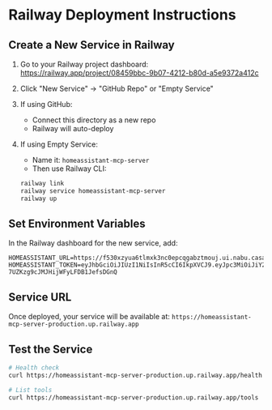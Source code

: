# Railway Deployment Instructions

## Create a New Service in Railway

1. Go to your Railway project dashboard: https://railway.app/project/08459bbc-9b07-4212-b80d-a5e9372a412c

2. Click "New Service" → "GitHub Repo" or "Empty Service"

3. If using GitHub:
   - Connect this directory as a new repo
   - Railway will auto-deploy

4. If using Empty Service:
   - Name it: `homeassistant-mcp-server`
   - Then use Railway CLI:
   ```bash
   railway link
   railway service homeassistant-mcp-server
   railway up
   ```

## Set Environment Variables

In the Railway dashboard for the new service, add:

```
HOMEASSISTANT_URL=https://f530xzyua6tlmxk3nc0epcqgabztmouj.ui.nabu.casa
HOMEASSISTANT_TOKEN=eyJhbGciOiJIUzI1NiIsInR5cCI6IkpXVCJ9.eyJpc3MiOiJiY2JmZGU4NDA3ODM0ODMyOGRkYWJmMGY5ODNjOTRlMCIsImlhdCI6MTc1NTM5NTU4NywiZXhwIjoyMDcwNzU1NTg3fQ.19EaM0_E1Rvc-7UZKzg9cJMJHijWFyLFDB1JefsDGnQ
```

## Service URL

Once deployed, your service will be available at:
`https://homeassistant-mcp-server-production.up.railway.app`

## Test the Service

```bash
# Health check
curl https://homeassistant-mcp-server-production.up.railway.app/health

# List tools
curl https://homeassistant-mcp-server-production.up.railway.app/tools
```

